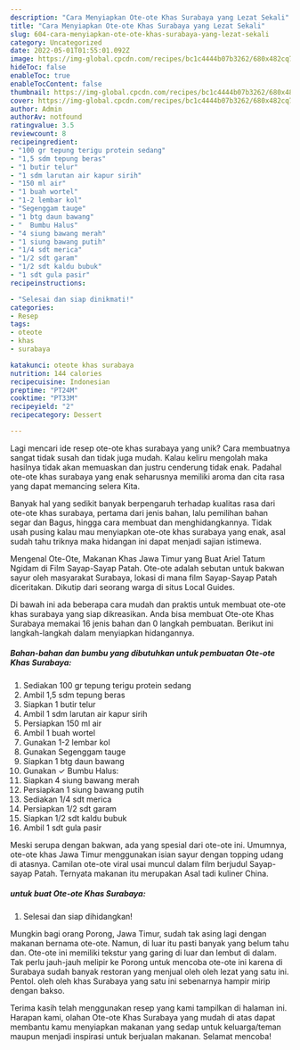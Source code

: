 ```yaml
---
description: "Cara Menyiapkan Ote-ote Khas Surabaya yang Lezat Sekali"
title: "Cara Menyiapkan Ote-ote Khas Surabaya yang Lezat Sekali"
slug: 604-cara-menyiapkan-ote-ote-khas-surabaya-yang-lezat-sekali
category: Uncategorized
date: 2022-05-01T01:55:01.092Z
image: https://img-global.cpcdn.com/recipes/bc1c4444b07b3262/680x482cq70/ote-ote-khas-surabaya-foto-resep-utama.jpg
hideToc: false
enableToc: true
enableTocContent: false
thumbnail: https://img-global.cpcdn.com/recipes/bc1c4444b07b3262/680x482cq70/ote-ote-khas-surabaya-foto-resep-utama.jpg
cover: https://img-global.cpcdn.com/recipes/bc1c4444b07b3262/680x482cq70/ote-ote-khas-surabaya-foto-resep-utama.jpg
author: Admin
authorAv: notfound
ratingvalue: 3.5
reviewcount: 8
recipeingredient:
- "100 gr tepung terigu protein sedang"
- "1,5 sdm tepung beras"
- "1 butir telur"
- "1 sdm larutan air kapur sirih"
- "150 ml air"
- "1 buah wortel"
- "1-2 lembar kol"
- "Segenggam tauge"
- "1 btg daun bawang"
- "  Bumbu Halus"
- "4 siung bawang merah"
- "1 siung bawang putih"
- "1/4 sdt merica"
- "1/2 sdt garam"
- "1/2 sdt kaldu bubuk"
- "1 sdt gula pasir"
recipeinstructions:

- "Selesai dan siap dinikmati!"
categories:
- Resep
tags:
- oteote
- khas
- surabaya

katakunci: oteote khas surabaya 
nutrition: 144 calories
recipecuisine: Indonesian
preptime: "PT24M"
cooktime: "PT33M"
recipeyield: "2"
recipecategory: Dessert

---
```





Lagi mencari ide resep ote-ote khas surabaya yang unik? Cara membuatnya sangat tidak susah dan tidak juga mudah. Kalau keliru mengolah maka hasilnya tidak akan memuaskan dan justru cenderung tidak enak. Padahal ote-ote khas surabaya yang enak seharusnya memiliki aroma dan cita rasa yang dapat memancing selera Kita.





Banyak hal yang sedikit banyak berpengaruh terhadap kualitas rasa dari ote-ote khas surabaya, pertama dari jenis bahan, lalu pemilihan bahan segar dan Bagus, hingga cara membuat dan menghidangkannya. Tidak usah pusing kalau mau menyiapkan ote-ote khas surabaya yang enak,      asal sudah tahu triknya maka hidangan ini dapat menjadi sajian istimewa.














Mengenal Ote-Ote, Makanan Khas Jawa Timur yang Buat Ariel Tatum Ngidam di Film Sayap-Sayap Patah. Ote-ote adalah sebutan untuk bakwan sayur oleh masyarakat Surabaya, lokasi di mana film Sayap-Sayap Patah diceritakan. Dikutip dari seorang warga di situs Local Guides.






Di bawah ini ada beberapa cara mudah dan praktis untuk membuat ote-ote khas surabaya yang siap dikreasikan. Anda bisa membuat Ote-ote Khas Surabaya memakai 16 jenis bahan dan 0 langkah pembuatan. Berikut ini langkah-langkah dalam menyiapkan hidangannya.

<!--inarticleads1-->

##### Bahan-bahan dan bumbu yang dibutuhkan untuk pembuatan Ote-ote Khas Surabaya:

1. Sediakan 100 gr tepung terigu protein sedang
1. Ambil 1,5 sdm tepung beras
1. Siapkan 1 butir telur
1. Ambil 1 sdm larutan air kapur sirih
1. Persiapkan 150 ml air
1. Ambil 1 buah wortel
1. Gunakan 1-2 lembar kol
1. Gunakan Segenggam tauge
1. Siapkan 1 btg daun bawang
1. Gunakan  ✓ Bumbu Halus:
1. Siapkan 4 siung bawang merah
1. Persiapkan 1 siung bawang putih
1. Sediakan 1/4 sdt merica
1. Persiapkan 1/2 sdt garam
1. Siapkan 1/2 sdt kaldu bubuk
1. Ambil 1 sdt gula pasir


Meski serupa dengan bakwan, ada yang spesial dari ote-ote ini. Umumnya, ote-ote khas Jawa Timur menggunakan isian sayur dengan topping udang di atasnya. Camilan ote-ote viral usai muncul dalam film berjudul Sayap-sayap Patah. Ternyata makanan itu merupakan Asal tadi kuliner China. 

<!--inarticleads2-->

#####  untuk buat Ote-ote Khas Surabaya:


1. Selesai dan siap dihidangkan!

Mungkin bagi orang Porong, Jawa Timur, sudah tak asing lagi dengan makanan bernama ote-ote. Namun, di luar itu pasti banyak yang belum tahu dan. Ote-ote ini memiliki tekstur yang garing di luar dan lembut di dalam. Tak perlu jauh-jauh melipir ke Porong untuk mencoba ote-ote ini karena di Surabaya sudah banyak restoran yang menjual oleh oleh lezat yang satu ini. Pentol. oleh oleh khas Surabaya yang satu ini sebenarnya hampir mirip dengan bakso. 

Terima kasih telah menggunakan resep yang kami tampilkan di halaman ini. Harapan kami, olahan Ote-ote Khas Surabaya yang mudah di atas dapat membantu kamu menyiapkan makanan yang sedap untuk keluarga/teman maupun menjadi inspirasi untuk berjualan makanan. Selamat mencoba!
